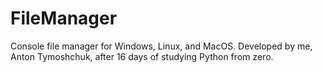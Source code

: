 # FileManager
Console file manager for Windows, Linux, and MacOS. Developed by me, Anton Tymoshchuk, after 16 days of studying Python from zero.
